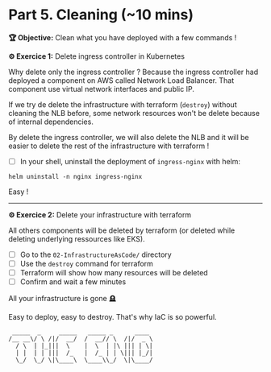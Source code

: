 # Part 5. Cleaning (~10 mins)

**🏆 Objective:** Clean what you have deployed with a few commands !

**⚙️ Exercice 1:** Delete ingress controller in Kubernetes

Why delete only the ingress controller ? Because the ingress controller had deployed a component on AWS called Network Load Balancer. That component use virtual network interfaces and public IP.

If we try de delete the infrastructure with terraform (`destroy`) without cleaning the NLB before, some network resources won't be delete because of internal dependencies.

By delete the ingress controller, we will also delete the NLB and it will be easier to delete the rest of the infrastructure with terraform !

- [ ] In your shell, uninstall the deployment of `ingress-nginx` with helm:

```
helm uninstall -n nginx ingress-nginx
```

Easy !

---

**⚙️ Exercice 2:** Delete your infrastructure with terraform

All others components will be deleted by terraform (or deleted while deleting underlying ressources like EKS).

- [ ] Go to the `02-InfrastructureAsCode/` directory
- [ ] Use the `destroy` command for terraform
- [ ] Terraform will show how many resources will be deleted
- [ ] Confirm and wait a few minutes

All your infrastructure is gone 🪦

Easy to deploy, easy to destroy. That's why IaC is so powerful.

```
 _____  _     _____   _____ _      ____ 
/__ __\/ \ /|/  __/  /  __// \  /|/  _ \
  / \  | |_|||  \    |  \  | |\ ||| | \|
  | |  | | |||  /_   |  /_ | | \||| |_/|
  \_/  \_/ \|\____\  \____\\_/  \|\____/
```
